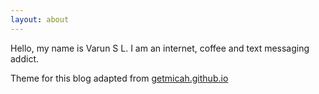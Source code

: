 ```yaml
---
layout: about
---
```


Hello, my name is Varun S L. I am an internet, coffee and text messaging addict.

Theme for this blog adapted from [getmicah.github.io](https://getmicah.github.io/)

